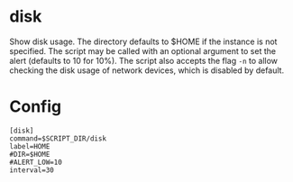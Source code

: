 # disk

Show disk usage. The directory defaults to $HOME if the instance is not
specified. The script may be called with an optional argument to set the
alert (defaults to 10 for 10%).
The script also accepts the flag `-n` to allow checking the disk usage of network devices, 
which is disabled by default.


# Config

```
[disk]
command=$SCRIPT_DIR/disk
label=HOME
#DIR=$HOME
#ALERT_LOW=10
interval=30
```
